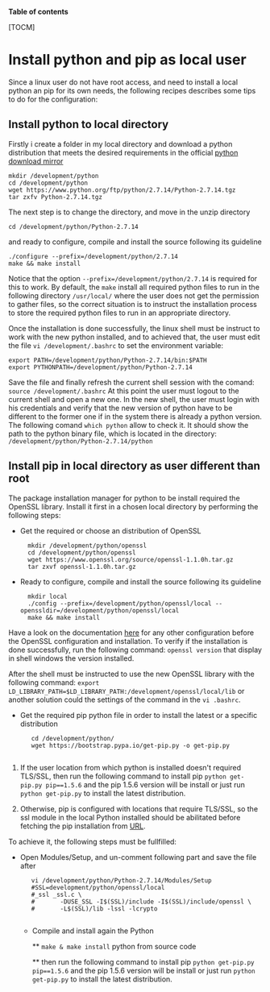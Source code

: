 **Table of contents**

[TOCM]

# Install python and pip as local user
Since a linux user do not have root access, and need to install a local python an pip for its own needs, the following recipes describes some tips to do for the configuration:

## Install python to local directory
Firstly i create a folder in my local directory and download a python distribution that meets the desired requirements in the official [python download mirror](https://www.python.org/ftp/python/ "Python download mirror")

````
mkdir /development/python
cd /development/python
wget https://www.python.org/ftp/python/2.7.14/Python-2.7.14.tgz
tar zxfv Python-2.7.14.tgz
````
The next step is to change the directory, and move in the unzip directory

````
cd /development/python/Python-2.7.14
````
and ready to configure, compile and install the source following its guideline
````
./configure --prefix=/development/python/2.7.14
make && make install
````
Notice that the option `--prefix=/development/python/2.7.14` is required for this to work. By default, the `make` install all required python files to run in the following directory `/usr/local/` where the user does not get the permission to gather files, so the correct situation is to instruct the installation process to store the required python files to run in an appropriate directory.

Once the installation is done successfully, the linux shell must be instruct to work with the new python installed, and to achieved that, the user must edit the file 
`vi /development/.bashrc` to set the environment variable:

```
export PATH=/development/python/Python-2.7.14/bin:$PATH
export PYTHONPATH=/development/python/Python-2.7.14
```
Save the file and finally refresh the current shell session with the comand:
`source /development/.bashrc`
At this point the user must logout to the current shell and open a new one. In the new shell, the user must login with his credentials and verify that the new version of python have to be different to the former one if in the system there is already a python version.
The following comand `which python` allow to check it.
It should show the path to the python binary file, which is located in the directory: 
`/development/python/Python-2.7.14/python`

## Install pip in local directory as user different than root

The package installation manager for python to be install required the OpenSSL library. Install it first in a chosen local directory by 
performing the following steps:
    
   * Get the required or choose an distribution of OpenSSL
   
      ````
        mkdir /development/python/openssl
        cd /development/python/openssl
        wget https://www.openssl.org/source/openssl-1.1.0h.tar.gz
        tar zxvf openssl-1.1.0h.tar.gz 
      ````
      
   * Ready to configure, compile and install the source following its guideline
    
      ````
        mkdir local
        ./config --prefix=/development/python/openssl/local --openssldir=/development/python/openssl/local
        make && make install
      ````
    
Have a look on the documentation [here](https://github.com/openssl/openssl/blob/OpenSSL_1_0_2-stable/INSTALL) for any other configuration 
before the OpenSSL configuration and installation.
To verify if the installation is done successfully, run the following command: `openssl version` that display in shell windows the version 
installed.

After the shell must be instructed to use the new OpenSSL library with the following command:
`export LD_LIBRARY_PATH=$LD_LIBRARY_PATH:/development/openssl/local/lib` 
or another solution could the settings of the command in the `vi .bashrc`. 

* Get the required pip python file in order to install the latest or a specific distribution

   ````
      cd /development/python/
      wget https://bootstrap.pypa.io/get-pip.py -o get-pip.py
      
   ````
1. If the user location from which python is installed doesn't required TLS/SSL, then run the following command to install pip
`python get-pip.py pip==1.5.6` and the pip 1.5.6 version will be install or just run `python get-pip.py` to install the latest distribution.

2. Otherwise, pip is configured with locations that require TLS/SSL, so the ssl module in the local Python installed should be abilitated 
before fetching the pip installation from [URL](https://pypi.python.org/simple/pip/).

To achieve it, the following steps must be fullfilled:
 
 * Open Modules/Setup, and un-comment following part and save the file after
 
   ````
      vi /development/python/Python-2.7.14/Modules/Setup
      #SSL=development/python/openssl/local
      #_ssl _ssl.c \
      #       -DUSE_SSL -I$(SSL)/include -I$(SSL)/include/openssl \
      #       -L$(SSL)/lib -lssl -lcrypto
      
   ````
   
   * Compile and install again the Python
      
      **  `make & make install` python from source code 
      
      **  then run the following command to install pip `python get-pip.py pip==1.5.6` and the pip 1.5.6 version will be install or just run 
      `python get-pip.py` to install the latest distribution.
